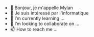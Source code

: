 - 👋 Bonjour, je m'appelle Mylan
- 👀 Je suis intéressé par l'informatique
- 🌱 I’m currently learning ...
- 💞️ I’m looking to collaborate on ...
- 📫 How to reach me ...

<!---
Dutark/Dutark is a ✨ special ✨ repository because its `README.md` (this file) appears on your GitHub profile.
You can click the Preview link to take a look at your changes.
--->
